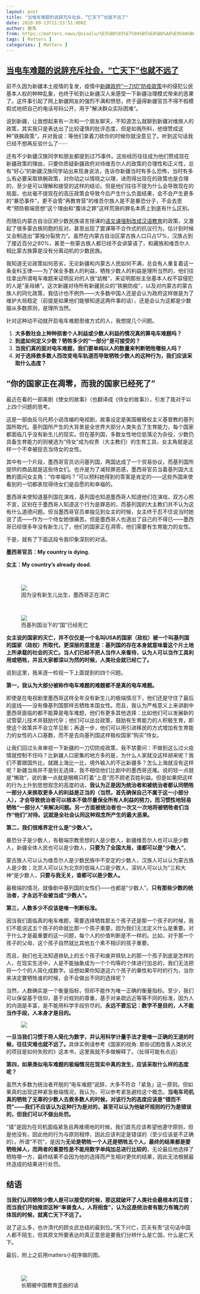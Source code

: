 ```yaml
---
layout: post
title: "当电车难题的说辞充斥社会，“亡天下”也就不远了"
date: 2020-09-13T11:53:51.000Z
author: 鹿馬
from: https://matters.news/@xiaolu/%E5%BD%93%E7%94%B5%E8%BD%A6%E9%9A%BE%E9%A2%98%E7%9A%84%E8%AF%B4%E8%BE%9E%E5%85%85%E6%96%A5%E7%A4%BE%E4%BC%9A-%E4%BA%A1%E5%A4%A9%E4%B8%8B-%E4%B9%9F%E5%B0%B1%E4%B8%8D%E8%BF%9C%E4%BA%86-bafyreiaqarjgtepz6tpl5kbg3jx5n6nxr57xnm6fcomsaiilmbdj2igo3u
tags: [ Matters ]
categories: [ Matters ]
---
```

<!--1599998031000-->
[当电车难题的说辞充斥社会，“亡天下”也就不远了](https://matters.news/@xiaolu/%E5%BD%93%E7%94%B5%E8%BD%A6%E9%9A%BE%E9%A2%98%E7%9A%84%E8%AF%B4%E8%BE%9E%E5%85%85%E6%96%A5%E7%A4%BE%E4%BC%9A-%E4%BA%A1%E5%A4%A9%E4%B8%8B-%E4%B9%9F%E5%B0%B1%E4%B8%8D%E8%BF%9C%E4%BA%86-bafyreiaqarjgtepz6tpl5kbg3jx5n6nxr57xnm6fcomsaiilmbdj2igo3u)
------

<div>
<p>前不久因为新疆本土疫情的复发，疫情中<a href="https://www.bbc.com/zhongwen/trad/chinese-news-53885455" target="_blank">新疆政府”一刀切“防疫政策</a>中的侵犯公民基本人权的种种乱象，也终于轮到让新疆汉人来感受一下新疆治理模式带来的恶果了。这件事引起了网上新疆网友的强烈不满和愤怒，终于逼得新疆官员不得不假模假式地把自己的电话号码公开，用于”解决群众实际困难“。</p><p>说到新疆，让我想起来有一次和一个朋友聊天，不知道怎么就聊到新疆对维族人的政策，其实我只是表达出了比较谨慎的批评态度，但是如我所料，他很赞成这种”铁腕政策“，并对我说：等他们拿着刀砍你的时候你就没意见了。听到这句话我已经不想再反驳什么了······</p><p>还有不少新疆汉族同学和朋友都提到过75事件。这些经历往往成为他们赞成现在新疆政策的理由，只要你质疑新疆政府对待维吾尔人的政策的合理性和正义性，总有”好心“的新疆汉族同学站出来现身说法，告诉你新疆当时有多么恐怖，当时有多么有必要采取铁腕政策，对你动之以情晓之以理，进而得出现在的政策也是合理的，至少是可以理解和接受的这样的结论。但是他们往往不提为什么会导致现在的局面，也丝毫不提现在的高压政策会导致今后产生什么负面结果，会不会产生更多的“暴恐事件”，更不会管“再教育营”的维吾尔族人是不是暴恐分子，不会去思考“预防极端思想”这个理由和“腹诽之罪”这样荒唐的罪名本质上到底有什么区别。</p><p>而随后内蒙古自治区把少数民族语言授课的<a href="https://www.bbc.com/zhongwen/trad/chinese-news-53959796" target="_blank">语文课强制改成汉语教育</a>的政策，又激起了很多蒙古族同胞的反对，甚至出现了罢课等不合作式的抗议行为，估计到时候又会制造出”蒙独分裂势力“。虽然在内蒙古自治区蒙古族人口只占17%，汉族占到了接近百分之80%，甚至一些蒙古族人都已经不会讲蒙语了，和藏族和维吾尔人相比蒙古族算是没有分离动机的少数民族。</p><p>我知道无论政策如何恶劣，无论新疆和内蒙古人民如何不满，总会有人重复着这一条金科玉律——为了保全多数人的利益，牺牲少数人的利益是理所当然的，他们往往拿出所谓电车难题来证明反对的人很”幼稚“，来证明那些主张基本人权不容侵犯的人是”圣母婊“。这次新疆对待所有新疆民众的“铁腕防疫”，以及对内蒙古的蒙古族人的同化政策，我估计也不例外——大多数中国人还是会认为政府这样做是为了维护大局稳定（前提是如果他们能够知道这两件事的话），还是会认为这都是少数服从多数原则，是理所当然。</p><p>针对这种动不动就开启电车难题思维方式的人，我想提几个问题。</p><ol><li><strong>大多数社会上种种损害个人利益或少数人利益的情况真的算电车难题吗？</strong></li><li><strong>到底如何定义少数？牺牲多少的“一部分”是可接受的？</strong></li><li><strong>当我们真的面对电车难题，我们要单纯以人的数量来判断牺牲哪些人吗？</strong></li><li><strong>对于选择救多数人而改变电车轨道而导致牺牲少数人的这种行为，我们应该采取什么态度？</strong></li></ol><h2><strong>“你的国家正在凋零，而我的国家已经死了”</strong></h2><p>最近在看的一部美剧《使女的故事》（也翻译成《侍女的故事》），引发了我对于以上四个问题的思考。</p><p>这是一部由反乌托邦小说改编的电视剧，故事设定是美国被极权主义基督教的基列国所取代。基列国所产生的大背景是全世界大部分人类失去了生育能力，每个国家都面临几乎没有新生儿的现实。但在基列国，多数女性地位低落沦为杂役，少数仍具备生育能力的则被选为“侍女”成为权贵（大主教们）的生育工具，女主角就是这样一个不幸被捉去当侍女的女性。</p><p>其中有一个片段，墨西哥官员访问基列国，两国达成了一个贸易协议，而基列国所提供的商品就是这些侍女们。也许是为了减轻罪恶感，墨西哥官员当着基列国大主教的面问女主角：”你幸福吗？“可以预料她得到的答案是肯定的——这些外国来使看到的一切都表现得侍女们是自愿的和幸福的。</p><p>墨西哥来使知道基列国在演戏，基列国也知道墨西哥人知道他们在演戏，双方心照不宣，区别在于墨西哥人知道这个行为是罪恶的，而基列国的大主教们并不认为这有什么道德问题。但当墨西哥官员单独见到女主的时候，女主终于忍不住说当时她说了谎——作为一个侍女她很痛苦。但是墨西哥人也道出了自己的不得已——墨西哥已经很多年没有新生儿了，他们的国家正在凋零，他们需要有生育能力的女性。</p><p>于是，就有了下面这段令我印象深刻的对话。</p><p><strong>墨西哥官员：My country is dying.</strong></p><p><strong>女主：My country’s already dead.</strong></p><p><br></p><figure class="image"><img src="https://assets.matters.news/embed/ed59ef3d-cf09-4496-bf05-39e2683022c8.jpeg" data-asset-id="ed59ef3d-cf09-4496-bf05-39e2683022c8" referrerpolicy="no-referrer"><figcaption><span>因为没有新生儿出生，墨西哥正在消亡</span></figcaption></figure><p><br></p><figure class="image"><img src="https://assets.matters.news/embed/5f6e5b94-fb27-4dc0-a3e4-610fcaa8b573.jpeg" data-asset-id="5f6e5b94-fb27-4dc0-a3e4-610fcaa8b573" referrerpolicy="no-referrer"><figcaption><span>而基列国治下的“国”已经死亡</span></figcaption></figure><p><strong>女主说的国家的灭亡，并不仅仅是一个名叫USA的国家（政权）被一个叫基列国的国家（政权）所取代，更深层的意思是：基列国的存在本身就意味着这个片土地上所承载的社会的灭亡。当人们已经不把人当作人来看待，认为人可以当作工具利用或牺牲，并且大家都深以为然的时候，人类社会就已经亡了。</strong></p><p>说到这里，我来逐一检视一下上面提到的四个问题。</p><p><strong>第一，我认为大部分被称作电车难题的难题都不是真的电车难题。</strong></p><p>即使是在电视剧里墨西哥这样全年没有新生儿的极端情况下，他们还是守住了最后的底线——没有像基列国那样去牺牲本国女性。而且，我认为严格意义上来讲剧中墨西哥面临的都不能算是电车难题，他们有更多其他选择：比如他们可以发展新的试管婴儿技术并鼓励代孕；他们可以出台政策，鼓励有生育能力的人积极生育，即使这个政策并不会立竿见影；再退一步，他们可以用引进移民的方式增加有生育能力的女性的人口基数，而不是去向基列国这样极权国家”购买“侍女。</p><p>让我们回过头来审视一下新疆的一刀切防疫政策，我不禁要问：不做到这么过火疫情就控制不住吗？比新疆人口密集的地方多的是，为什么人家就没这样胡来呢？我们不要跟国外比，就跟上海比一比，境外输入的不比新疆多？怎么上海就没有这样呢？新疆当局并不是别无选择，我不相信他们比剧中的墨西哥还难。说的轻一点就是“懒政”，说的重一点就是眼睛只盯着“上意”而不顾老百姓利益。但是如果把这样的行为上升到思想观念的高度的话，<strong>我认为正是因为统治者和被统治者都认同牺牲一部分人来换取更多人的利益是正当的（当然，首先确保自己不属于这一小部分人），才会导致统治者可以根本不做尽量保全所有人利益的努力，而习惯性地轻易牺牲“一部分人”来解决问题。另一方面被统治者也一次又一次地将被牺牲者们当作“他们”对待。这就是全社会认同这种观念所产生的最大恶果。</strong></p><p><strong>第二，我们很难界定什么是“少数人”。</strong></p><p>暴恐分子是少数人，有极端宗教思想的人是少数人，新疆维吾尔人也可以是少数人，新疆全体人民也可以是少数人，<strong>只要为了全国大局，谁都可以是”少数人“</strong>。</p><p>蒙古族人可以认为维吾尔人是少数民族中不安定的少数人，汉族人可以认为蒙古族人是少数；北京人可以认为北京的低端人口是少数人，深圳人可以认为”三和大神“是少数人，<strong>只要与我无关，谁都可以是少数人。</strong></p><p>最极端的情况，就像剧中基列国的女性们——也都是“少数人”。<strong>只有那些少数的统治者，才永远不会被当成“少数人”。</strong></p><p><strong>第三，人数多少不应该是唯一判断标准。</strong></p><p>因当我们面临真的电车难题，需要选择牺牲那五个孩子还是那一个孩子的时候，我们不能说这五个孩子的命就比那一个孩子重要，因为我们无法定义什么是重要。对于什么才是最重要的这一问题，每个人的价值判断是不一样的。比如，对于那一个孩子的父母，这个孩子自然就比其他五个素不相识的孩子重要。</p><p>而且，我们也无法知道铁轨上的五个孩子和废弃铁轨上的那一个孩子到底是怎样的人，在现实生活中，人是不能抽象成为一个个均等的个体进行加总的，我们无法把将一个个的人简化成数字。设想如果你知道这六个孩子的秉性和平时的行为，当你来决定要牺牲谁的时候，会不会做出不同的选择呢？</p><p>当然，人数确实是一个衡量指标，但却不能作为唯一正确的衡量指标。至少，我们可以保留基于信仰，基于对规则的尊重，基于对亲疏远近等等不同的标准，因为人的内涵是丰富，是不能用科学手段穷尽的。<strong>永远不要忘记：数字不是目的，人不能当作手段，人本身才是目的。</strong></p><figure class="image"><img src="https://assets.matters.news/embed/f9e6967e-efa8-41b8-90f3-29d5a4f7227b.jpeg" data-asset-id="f9e6967e-efa8-41b8-90f3-29d5a4f7227b" referrerpolicy="no-referrer"><figcaption><span></span></figcaption></figure><p><strong>一旦当我们习惯于将人简化为数字，并认用科学计量手法才是唯一正确的王道的时候，往往灾难也就不远了。</strong>具体实例请参考《国家的视角: 那些试图改善人类状况的项目是如何失败的》这本书，这里我就不多做解释了。（扯得可能有点远）</p><p><strong>第四，如果类似电车难题的极端情况在现实中真的发生，应该采取什么样的态度呢？</strong></p><p>虽然大多数为统治者开脱的“电车难题”说辞，大多不符合「紧急」这一原则。但如果真的出现这种紧急极端情况，我认为，可以参考紧急避险这个概念。<strong>当电车司机真的牺牲了无辜的少数人去救多数人的时候，对该行为的态度应该是“错而不罚”——我们不应该认为这种行为是对的，甚至可以认为他破坏规则的行为是错误的，但我们可以不做出处罚。</strong></p><p>"错"是因为在司机面临紧急且两难境地的时候，我们首先应该希望他遵守原则，但是他没有，因此他的行为与原则相悖，因此应该判定是错误的（至少应该是不正确的）。所谓“不罚”，是因为<strong>无论是牺牲一个人还是牺牲五个人，最终的结果都是要牺牲掉人，而两者的重要性是不能用数字单纯加总进行比较的</strong>，无论最后他选择了牺牲哪一方，最终结果不会因为他的选择而产生相对更优的结果，因此无法根据最终造成的结果进行处罚。</p><h2><strong>结语</strong></h2><p><strong>当我们认同牺牲少数人是可以接受的时候，那这就破坏了人类社会最根本的互信；而当我们开始推崇这种“率兽食人，人将相食”，认为这是统治者有能力有魄力的体现的时候，就离亡天下不远了。</strong></p><p>说了这么多，也许清代的顾炎武总结的最到位。”天下兴亡，匹夫有责“这句话中国人都不陌生，但其原文所要表达的真正意思是要我们分辨什么是亡国，什么是亡天下。</p><p>最后，附上之前用matters小程序做的图。</p><p><br></p><figure class="image"><img src="https://assets.matters.news/embed/f7e9a56b-08f8-4e69-8557-1d0b9d805376.png" data-asset-id="f7e9a56b-08f8-4e69-8557-1d0b9d805376" referrerpolicy="no-referrer"><figcaption><span>长期被中国教育歪曲的话</span></figcaption></figure><p><br></p>
</div>
